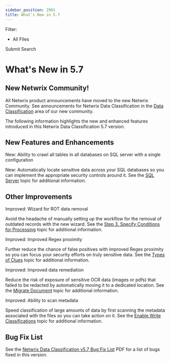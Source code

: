 ```yaml
---
sidebar_position: 2901
title: What's New in 5.7
---
```


Filter: 

* All Files

Submit Search

# What's New in 5.7

## New Netwrix Community!

All Netwrix product announcements have moved to the new Netwrix Community. See announcements for Netwrix Data Classification in the [Data Classification](https://community.netwrix.com/c/data-classification/announcements/102 "https://community.netwrix.com/c/data-classification/announcements/102") area of our new community.

The following information highlights the new and enhanced features introduced in this Netwrix Data Classification 5.7 version.

## New Features and Enhancements

New: Ability to crawl all tables in all databases on SQL server with a single configuration

New: Automatically locate sensitive data across your SQL databases so you can implement the appropriate security controls around it. See the [SQL Server](../Admin/Sources/SQLServer/AddSQLServerSource)  topic for additional information.

## Other Improvements

Improved: Wizard for ROT data removal

Avoid the headache of manually setting up the workflow for the removal of outdated records with the new wizard. See the [Step 3. Specify Conditions for Processing](../Admin/Workflows/Step3SpecifyConditions) topic for additional information.

Improved: Improved Regex proximity

Further reduce the chance of false positives with improved Regex proximity so you can focus your security efforts on truly sensitive data. See the [Types of Clues](../Admin/Taxonomies/CluesTypes) topic for additional information.

Improved: Improved data remediation

Reduce the risk of exposure of sensitive OCR data (images or pdfs) that failed to be redacted by automatically moving it to a dedicated location. See the [Migrate Document](../Admin/Workflows/Actions/MigrateDocument) topic for additional information.

Improved: Ability to scan metadata

Speed classification of large amounts of data by first scanning the metadata associated with the files so you can take action on it. See the [Enable Write Classifications](../Admin/Taxonomies/EnableWriteClassifications "Enable Write Classifications") topic for additional information.

## Bug Fix List

See the [Netwrix Data Classification v5.7 Bug Fix List](https://helpcenter.netwrix.com/bundle/DataClassification_5.7_ReleaseNotes/resource/Netwrix_DataClassification_5.7_BugFixList.pdf "Netwrix Data Classification v5.7 Bug Fix List") PDF for a list of bugs fixed in this version.